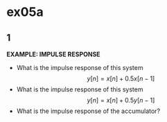 # ex05a

## 1
__EXAMPLE: IMPULSE RESPONSE__

- What is the impulse response of this system
$$
y[n]=x[n]+0.5x[n-1]
$$
- What is the impulse response of this system
$$
y[n]=x[n]+0.5y[n-1]
$$
- What is the impulse response of the accumulator?

